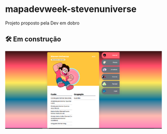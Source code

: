 # mapadevweek-stevenuniverse
Projeto proposto pela Dev em dobro
## :hammer_and_wrench: Em construção
![site em construção](/src/imagens/telasteven.png)
